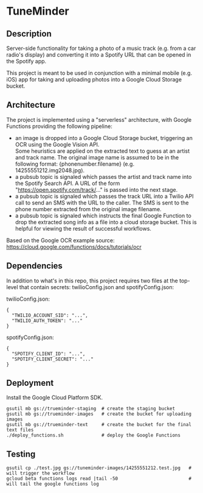 # TuneMinder 

## Description 

Server-side functionality for taking a photo of a music track (e.g. from a car radio's display)
and converting it into a Spotify URL that can be opened in the Spotify app.

This project is meant to be used in conjunction with a minimal mobile (e.g. iOS) app for taking and 
uploading photos into a Google Cloud Storage bucket.

## Architecture

The project is implemented using a "serverless" architecture, with Google Functions providing the
following pipeline:
- an image is dropped into a Google Cloud Storage bucket, triggering an OCR using the Google Vision API.  
Some heuristics are applied on the extracted text to guess at an artist and track name.  The original image 
name is assumed to be in the following format: {phonenumber.filename} (e.g. 14255551212.img2048.jpg).
- a pubsub topic is signaled which passes the artist and track name into the Spotify Search API.  A URL of 
the form "https://open.spotify.com/track/..." is passed into the next stage.
- a pubsub topic is signaled which passes the track URL into a Twilio API call to send an SMS with the 
URL to the caller.  The SMS is sent to the phone number extracted from the original image filename.
- a pubsub topic is signaled which instructs the final Google Function to drop the extracted song info 
as a file into a cloud storage bucket.  This is helpful for viewing the result of successful workflows.

Based on the Google OCR example source: https://cloud.google.com/functions/docs/tutorials/ocr

## Dependencies

In addition to what's in this repo, this project requires two files at the top-level that 
contain secrets: twilioConfig.json and spotifyConfig.json:

twilioConfig.json:
```
{
  "TWILIO_ACCOUNT_SID": "...",
  "TWILIO_AUTH_TOKEN": "..."
}
```

spotifyConfig.json:
```
{
  "SPOTIFY_CLIENT_ID": "...",
  "SPOTIFY_CLIENT_SECRET": "..."
}
```

## Deployment

Install the Google Cloud Platform SDK.

```
gsutil mb gs://trueminder-staging  # create the staging bucket
gsutil mb gs://trueminder-images   # create the bucket for uploading images
gsutil mb gs://trueminder-text     # create the bucket for the final text files
./deploy_functions.sh              # deploy the Google Functions 
```

## Testing

```
gsutil cp ./test.jpg gs://tuneminder-images/14255551212.test.jpg   # will trigger the workflow
gcloud beta functions logs read |tail -50                          # will tail the google functions log
```
